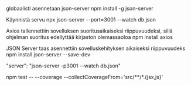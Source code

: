 
globaalisti asennetaan json-server
npm install -g json-server


Käynnistä servu
npx json-server --port=3001 --watch db.json

Axios tallennettiin sovelluksen suoritusaikaiseksi riippuvuudeksi, sillä ohjelman suoritus edellyttää kirjaston olemassaoloa
npm install axios

JSON Server taas asennettiin sovelluskehityksen aikaiseksi riippuvuudeks
npm install json-server --save-dev

"server": "json-server -p3001 --watch db.json"


npm test -- --coverage --collectCoverageFrom='src/**/*.{jsx,js}'


